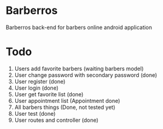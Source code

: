 # Barberros  
Barberros back-end for barbers online android application

# Todo
1. Users add favorite barbers (waiting barbers model)
2. User change password with secondary password (done)
3. User register (done)
4. User login (done)
5. User get favorite list (done)
6. User appointment list (Appointment done)
7. All barbers things (Done, not tested yet)
8. User test (done)
9. User routes and controller (done)